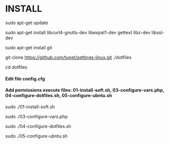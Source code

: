 # INSTALL

sudo apt-get update

sudo apt-get install libcurl4-gnutls-dev libexpat1-dev gettext libz-dev libssl-dev

sudo apt-get install git

git clone https://github.com/tunet/settings-linux.git ./dotfiles

cd dotfiles

#### Edit file config.cfg

#### Add permissions execute files: 01-install-soft.sh, 03-configure-vars.php, 04-configure-dotfiles.sh, 05-configure-ubntu.sh

sudo ./01-install-soft.sh

sudo ./03-configure-vars.php

sudo ./04-configure-dotfiles.sh

sudo ./05-configure-ubntu.sh

